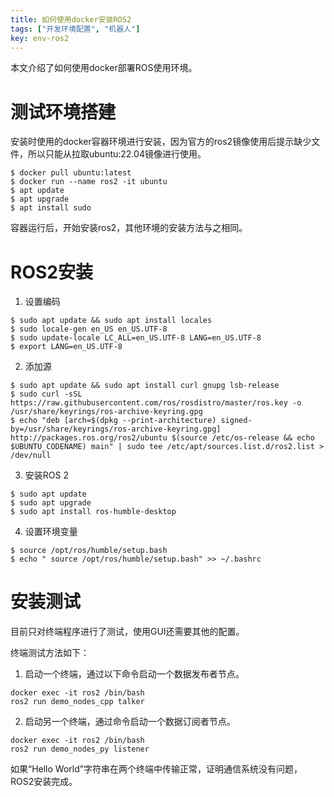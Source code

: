 ```yaml
---
title: 如何使用docker安装ROS2
tags: ["开发环境配置", "机器人"]
key: env-ros2
---
```


本文介绍了如何使用docker部署ROS使用环境。<!--more-->

# 测试环境搭建

安装时使用的docker容器环境进行安装，因为官方的ros2镜像使用后提示缺少文件，所以只能从拉取ubuntu:22.04镜像进行使用。

```shell
$ docker pull ubuntu:latest
$ docker run --name ros2 -it ubuntu
$ apt update
$ apt upgrade
$ apt install sudo
```

容器运行后，开始安装ros2，其他环境的安装方法与之相同。

# ROS2安装

1. 设置编码

```shell
$ sudo apt update && sudo apt install locales
$ sudo locale-gen en_US en_US.UTF-8
$ sudo update-locale LC_ALL=en_US.UTF-8 LANG=en_US.UTF-8 
$ export LANG=en_US.UTF-8
```

2. 添加源

```shell
$ sudo apt update && sudo apt install curl gnupg lsb-release 
$ sudo curl -sSL https://raw.githubusercontent.com/ros/rosdistro/master/ros.key -o /usr/share/keyrings/ros-archive-keyring.gpg 
$ echo "deb [arch=$(dpkg --print-architecture) signed-by=/usr/share/keyrings/ros-archive-keyring.gpg] http://packages.ros.org/ros2/ubuntu $(source /etc/os-release && echo $UBUNTU_CODENAME) main" | sudo tee /etc/apt/sources.list.d/ros2.list > /dev/null
```

3. 安装ROS 2

```shell
$ sudo apt update
$ sudo apt upgrade
$ sudo apt install ros-humble-desktop
```

4. 设置环境变量

```shell
$ source /opt/ros/humble/setup.bash
$ echo " source /opt/ros/humble/setup.bash" >> ~/.bashrc
```

# 安装测试

目前只对终端程序进行了测试，使用GUI还需要其他的配置。

终端测试方法如下：

1. 启动一个终端，通过以下命令启动一个数据发布者节点。

```shell
docker exec -it ros2 /bin/bash
ros2 run demo_nodes_cpp talker
```

2. 启动另一个终端，通过命令启动一个数据订阅者节点。

```shell
docker exec -it ros2 /bin/bash
ros2 run demo_nodes_py listener
```

如果“Hello World”字符串在两个终端中传输正常，证明通信系统没有问题，ROS2安装完成。